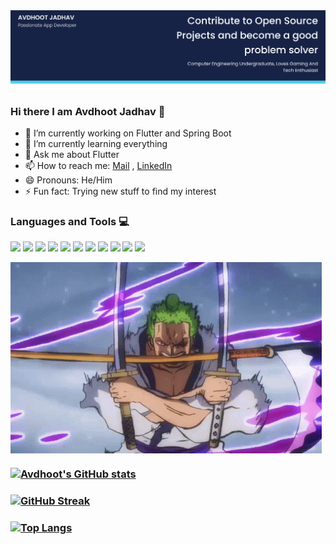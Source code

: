 <img src="https://github.com/AvdhootJadhav/AvdhootJadhav/blob/main/Avdhoot%20Jadhav's-cover.png" >

### Hi there I am Avdhoot Jadhav 👋

<!--
**AvdhootJadhav/AvdhootJadhav** is a ✨ _special_ ✨ repository because its `README.md` (this file) appears on your GitHub profile. -->

 - 🔭 I’m currently working on Flutter and Spring Boot
 - 🌱 I’m currently learning everything
 - 💬 Ask me about Flutter
 - 📫 How to reach me: [Mail](avdhootjadhav002@gmail.com) , [LinkedIn](https://www.linkedin.com/in/avdhoot-jadhav-349a80185/)
 - 😄 Pronouns: He/Him
 - ⚡ Fun fact: Trying new stuff to find my interest

### Languages and Tools 💻
<p>
 <img src="https://camo.githubusercontent.com/5859172b2d0854f4d70d35118ae1fbb8d92f967ea654f1bb1bdae4a346d03926/68747470733a2f2f696d672e736869656c64732e696f2f62616467652f632d2532333030353939432e7376673f7374796c653d666f722d7468652d6261646765266c6f676f3d63266c6f676f436f6c6f723d7768697465">
 <img src="https://camo.githubusercontent.com/891c1fd9d2ab2adf1053e8514f469b94049769ccd9d2765c8e06e9c1b6da1b8c/68747470733a2f2f696d672e736869656c64732e696f2f62616467652f632b2b2d2532333030353939432e7376673f7374796c653d666f722d7468652d6261646765266c6f676f3d63253242253242266c6f676f436f6c6f723d7768697465">
 <img src="https://camo.githubusercontent.com/6cbecd63a9a8f83ee186885c446938820ffa8304942a284ee6e1e2acb2bfd822/68747470733a2f2f696d672e736869656c64732e696f2f62616467652f6a6176612d2532334544384230302e7376673f7374796c653d666f722d7468652d6261646765266c6f676f3d6a617661266c6f676f436f6c6f723d7768697465">
 <img src="https://camo.githubusercontent.com/b6d2d66adc138025ea9cdf8444cdc29a588c98d062c263f8651ba6b7ad46fef0/68747470733a2f2f696d672e736869656c64732e696f2f62616467652f466c75747465722d2532333032353639422e7376673f7374796c653d666f722d7468652d6261646765266c6f676f3d466c7574746572266c6f676f436f6c6f723d7768697465">
 <img src="https://camo.githubusercontent.com/66e074df3caa3dd982cdda4f20a43da1f444e9ae2163cdf745c73fa22f4f6d69/68747470733a2f2f696d672e736869656c64732e696f2f62616467652f446172742d2532333032353639422e7376673f7374796c653d666f722d7468652d6261646765266c6f676f3d44617274266c6f676f436f6c6f723d7768697465">
 <img src="https://img.shields.io/badge/Spring-6DB33F?style=for-the-badge&logo=spring&logoColor=white">
 <img src="https://camo.githubusercontent.com/ec0d32e85caf4723d5182a75338c89f85a2c3679aed0c46c9ee9fd1c8dc2a316/68747470733a2f2f696d672e736869656c64732e696f2f62616467652f6769742d2532334630353033332e7376673f7374796c653d666f722d7468652d6261646765266c6f676f3d676974266c6f676f436f6c6f723d7768697465">
 <img src="https://img.shields.io/badge/Windows-0078D6?style=for-the-badge&logo=windows&logoColor=white">
 <img src="https://img.shields.io/badge/Ubuntu-E95420?style=for-the-badge&logo=ubuntu&logoColor=white">
 <img src="https://img.shields.io/badge/Visual_Studio_Code-0078D4?style=for-the-badge&logo=visual%20studio%20code&logoColor=white">
 <img src="https://img.shields.io/badge/Postman-FF6C37?style=for-the-badge&logo=Postman&logoColor=white">
</p>

<img align="center" src="https://github.com/AvdhootJadhav/AvdhootJadhav/blob/main/tenor.gif" />

### [![Avdhoot's GitHub stats](https://github-readme-stats.vercel.app/api?username=AvdhootJadhav&show_icons=true&theme=tokyonight)](https://github.com/anuraghazra/github-readme-stats)
### [![GitHub Streak](https://github-readme-streak-stats.herokuapp.com/?user=AvdhootJadhav)](https://git.io/streak-stats)
### [![Top Langs](https://github-readme-stats.vercel.app/api/top-langs/?username=AvdhootJadhav&layout=compact)](https://github.com/anuraghazra/github-readme-stats)


